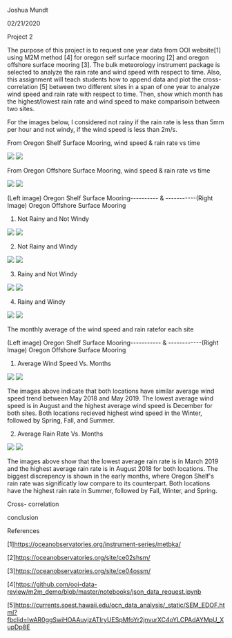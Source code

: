 Joshua Mundt

02/21/2020

Project 2

  The purpose of this project is to request one year data from OOI website[1] using M2M method [4] for oregon self surface mooring [2] and oregon offshore surface mooring [3]. The bulk meteorology instrument package is selected to analyze the rain rate and wind speed with respect to time. Also, this assignment will teach students how to append data and plot the cross- correlation [5] between two different sites in a span of one year to analyze wind speed and rain rate with respect to time. Then, show which month has the highest/lowest rain rate and wind speed to make comparisoin between two sites.
  
For the images below, I considered not rainy if the rain rate is less than 5mm per hour and not windy,  if the wind speed is less than 2m/s.
  
 
From Oregon Shelf Surface Mooring, wind speed & rain rate vs time

![](Meteo_pic/OSSM_Wind_Speed_Vs_Time.png)
![](Meteo_pic/OSSM_Rain_Rate_Vs_Time.png)

From Oregon Offshore Surface Mooring, wind speed & rain rate vs time

![](Meteo_pic/OOSM_Wind_Speev_Vs_Time.png)
![](Meteo_pic/OOSM_Rain_Rate_Vs_Time.png)

(Left image) Oregon Shelf Surface Mooring---------- & -----------(Right Image) Oregon Offshore Surface Mooring

1. Not Rainy and Not Windy

![](Meteo_pic/OSSM_NR_NW_Vs_Time.png)
![](Meteo_pic/OOSM_NR_NW_Vs_Time.png)

2. Not Rainy and Windy

![](Meteo_pic/OSSM_NR_W_Vs_Time.png)
![](Meteo_pic/OOSM_NR_W_Vs_Time.png)

3. Rainy and Not Windy

![](Meteo_pic/OSSM_R_NW_Vs_Time.png)
![](Meteo_pic/OOSM_R_NW_Vs_Time.png)

4. Rainy and Windy

![](Meteo_pic/OSSM_R_W_Vs_TIme.png)
![](Meteo_pic/OOSM_R_W_Vs_Time.png)


The monthly average of the wind speed and rain ratefor each site

(Left image) Oregon Shelf Surface Mooring----------- & ------------(Right Image) Oregon Offshore Surface Mooring

1. Average Wind Speed Vs. Months

![](Meteo_pic/OSSM_Avg_Wind_Speed_Vs_Months.png)
![](Meteo_pic/OOSM_Avg_Wind_Speed_Vs_Months.png)

The images above indicate that both locations have similar average wind speed trend between May 2018 and May 2019. The lowest average wind speed is in August and the highest average wind speed is December for both sites. Both locations recieved highest wind speed in the Winter, followed by Spring, Fall, and Summer.


2. Average Rain Rate Vs. Months

![](Meteo_pic/OSSM_Avg_Rain_Rate_Vs_Months.png)
![](Meteo_pic/OOSM_Avg_Rain_Rate_Vs_Months.png)

The images above show that the lowest average rain rate is in March 2019 and the highest average rain rate is in August 2018 for both locations. The biggest discrepency is shown in the early months, where Oregon Shelf's rain rate was significatly low compare to its counterpart. Both locations have the highest rain rate in Summer, followed by Fall, Winter, and Spring.


Cross- correlation 


conclusion


 

References

[1]https://oceanobservatories.org/instrument-series/metbka/

[2]https://oceanobservatories.org/site/ce02shsm/

[3]https://oceanobservatories.org/site/ce04ossm/

[4]https://github.com/ooi-data-review/m2m_demo/blob/master/notebooks/json_data_request.ipynb

[5]https://currents.soest.hawaii.edu/ocn_data_analysis/_static/SEM_EDOF.html?fbclid=IwAR0ggSwiHOAAuvjzATIryUESpMfoYr2jnvurXC4oYLCPAdAYMpU_XupDp8E
